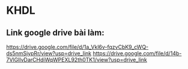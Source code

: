# KHDL
## Link google drive bài làm:
https://drive.google.com/file/d/1a_Vkl6v-fqzvCbK9_cWQ-ds5nmSjypRr/view?usp=drive_link
https://drive.google.com/file/d/14b-7VlGIlvDarCHdiWqWPEXL92th0TK1/view?usp=drive_link
